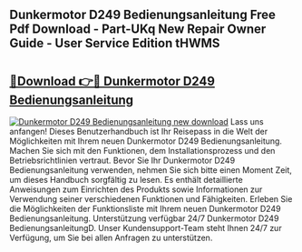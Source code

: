 ## Dunkermotor D249 Bedienungsanleitung Free Pdf Download - Part-UKq New Repair Owner Guide - User Service Edition tHWMS

# <h2><a href="http://df0tiz.blite.top/?on=Dunkermotor+D249+Bedienungsanleitung">🔗Download 👉🔴 Dunkermotor D249 Bedienungsanleitung</a></h2>

[![Dunkermotor D249 Bedienungsanleitung new download](https://i.imgur.com/lujVjoI.png)](http://df0tiz.blite.top/?on=Dunkermotor+D249+Bedienungsanleitung)
Lass uns anfangen! Dieses Benutzerhandbuch ist Ihr Reisepass in die Welt der Möglichkeiten mit Ihrem neuen Dunkermotor D249 Bedienungsanleitung. Machen Sie sich mit den Funktionen, dem Installationsprozess und den Betriebsrichtlinien vertraut. Bevor Sie Ihr Dunkermotor D249 Bedienungsanleitung verwenden, nehmen Sie sich bitte einen Moment Zeit, um dieses Handbuch sorgfältig zu lesen. Es enthält detaillierte Anweisungen zum Einrichten des Produkts sowie Informationen zur Verwendung seiner verschiedenen Funktionen und Fähigkeiten. Erleben Sie die Möglichkeiten der Funktionsliste mit Ihrem neuen Dunkermotor D249 Bedienungsanleitung. Unterstützung verfügbar 24/7 Dunkermotor D249 BedienungsanleitungD. Unser Kundensupport-Team steht Ihnen 24/7 zur Verfügung, um Sie bei allen Anfragen zu unterstützen.
